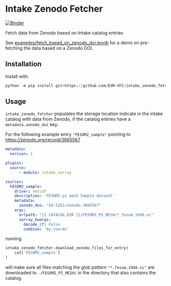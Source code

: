 # Intake Zenodo Fetcher

[![Binder](https://mybinder.org/badge_logo.svg)](https://mybinder.org/v2/gh/ESM-VFC/intake_zenodo_fetcher/main?filepath=examples/fetch_based_on_zenodo_doi.ipynb)

Fetch data from Zenodo based on Intake catalog entries

See [examples/fetch_based_on_zenodo_doi.ipynb](https://nbviewer.jupyter.org/github/ESM-VFC/intake_zenodo_fetcher/blob/main/examples/fetch_based_on_zenodo_doi.ipynb) for a demo on pre-fetching the data based on a Zenodo DOI.

## Installation

Install with:
```python
python -m pip install git+https://github.com/ESM-VFC/intake_zenodo_fetcher.git
```

## Usage

`intake_zenodo_fetcher` populates the storage location indicate in the intake catalog with data from Zenodo, if the catalog entries have a `metadata.zenodo_doi` key.

For the following example entry `"FESOM2_sample"` pointing to <https://zenodo.org/record/3865567>
```yaml
metadata:
  version: 1

plugins:
  source:
      - module: intake_xarray

sources:
  FESOM2_sample:
    driver: netcdf
    description: 'FESOM2 pi mesh Sample dataset'
    metadata:
      zenodo_doi: "10.5281/zenodo.3865567"
    args:
      urlpath: "{{ CATALOG_DIR }}/FESOM2_PI_MESH/*.fesom.1948.nc"
      xarray_kwargs:
        decode_cf: False
        combine: 'by_coords'

```
running
```python
intake_zenodo_fetcher.download_zenodo_files_for_entry(
    cat['FESOM2_sample']
)
```
will make sure all files matching the glob pattern `"*.fesom.1948.nc"` are downloaded to `./FESOM2_PI_MESH/` in the directory that also contains the catalog.
